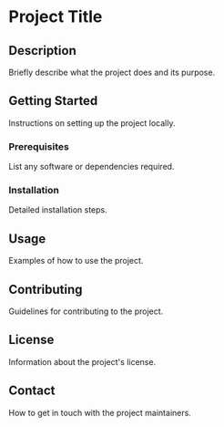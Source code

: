 # Project Title

## Description
Briefly describe what the project does and its purpose.

## Getting Started
Instructions on setting up the project locally.

### Prerequisites
List any software or dependencies required.

### Installation
Detailed installation steps.

## Usage
Examples of how to use the project.

## Contributing
Guidelines for contributing to the project.

## License
Information about the project's license.

## Contact
How to get in touch with the project maintainers.
